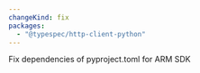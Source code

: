 ```yaml
---
changeKind: fix
packages:
  - "@typespec/http-client-python"
---
```


Fix dependencies of pyproject.toml for ARM SDK